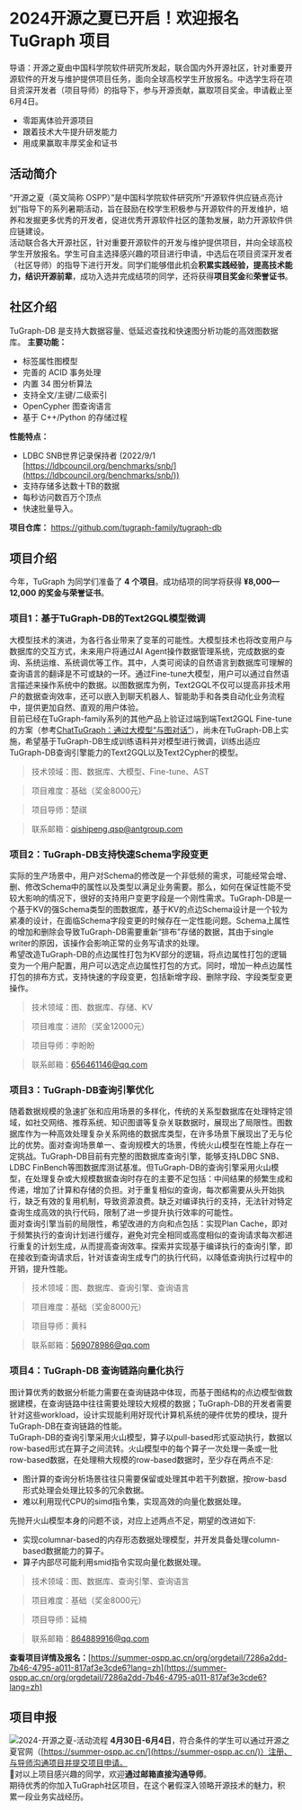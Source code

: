 # 2024开源之夏已开启！欢迎报名 TuGraph 项目
导语：开源之夏由中国科学院软件研究所发起，联合国内外开源社区，针对重要开源软件的开发与维护提供项目任务，面向全球高校学生开放报名。中选学生将在项目资深开发者（项目导师）的指导下，参与开源贡献，赢取项目奖金。申请截止至6月4日。

- 零距离体验开源项目
- 跟着技术大牛提升研发能力
- 用成果赢取丰厚奖金和证书
## 活动简介
“开源之夏（英文简称 OSPP）”是中国科学院软件研究所“开源软件供应链点亮计划”指导下的系列暑期活动，旨在鼓励在校学生积极参与开源软件的开发维护，培养和发掘更多优秀的开发者，促进优秀开源软件社区的蓬勃发展，助力开源软件供应链建设。<br>
活动联合各大开源社区，针对重要开源软件的开发与维护提供项目，并向全球高校学生开放报名。学生可自主选择感兴趣的项目进行申请，中选后在项目资深开发者（社区导师）的指导下进行开发。同学们能够借此机会**积累实践经验，提高技术能力，结识开源前辈**，成功入选并完成结项的同学，还将获得**项目奖金**和**荣誉证书**。
## 社区介绍
TuGraph-DB 是支持大数据容量、低延迟查找和快速图分析功能的高效图数据库。
**主要功能：**

- 标签属性图模型
- 完善的 ACID 事务处理
- 内置 34 图分析算法
- 支持全文/主键/二级索引
- OpenCypher 图查询语言
- 基于 C++/Python 的存储过程

**性能特点：**

- LDBC SNB世界记录保持者 (2022/9/1 [https://ldbcouncil.org/benchmarks/snb/](https://ldbcouncil.org/benchmarks/snb/))
- 支持存储多达数十TB的数据
- 每秒访问数百万个顶点
- 快速批量导入。

**项目仓库：**
https://github.com/tugraph-family/tugraph-db
## 项目介绍
今年，TuGraph 为同学们准备了 **4 个项目**。成功结项的同学将获得 **¥8,000—12,000 的奖金与荣誉证书**。
### 项目1：基于TuGraph-DB的Text2GQL模型微调
大模型技术的演进，为各行各业带来了变革的可能性。大模型技术也将改变用户与数据库的交互方式，未来用户将通过AI Agent操作数据管理系统，完成数据的查询、系统运维、系统调优等工作。其中，人类可阅读的自然语言到数据库可理解的查询语言的翻译是不可或缺的一环。通过Fine-tune大模型，用户可以通过自然语言描述来操作系统中的数据。以图数据库为例，Text2GQL不仅可以提高非技术用户的数据查询效率，还可以嵌入到聊天机器人、智能助手和各类自动化业务流程中，提供更加自然、直观的用户体验。<br>
目前已经在TuGraph-family系列的其他产品上验证过端到端Text2GQL Fine-tune的方案（参考[ChatTuGraph：通过大模型“与图对话”](https://mp.weixin.qq.com/s/rZdj8TEoHZg_f4C-V4lq2A)），尚未在TuGraph-DB上实施，希望基于TuGraph-DB生成训练语料并对模型进行微调，训练出适应TuGraph-DB查询引擎能力的Text2GQL以及Text2Cypher的模型。

> 技术领域：图、数据库、大模型、Fine-tune、AST

> 项目难度：基础（奖金8000元）

> 项目导师：楚祺

> 联系邮箱：qishipeng.qsp@antgroup.com

### 项目2：TuGraph-DB支持快速Schema字段变更
实际的生产场景中，用户对Schema的修改是一个非低频的需求，可能经常会增、删、修改Schema中的属性以及类型以满足业务需要。那么，如何在保证性能不受较大影响的情况下，很好的支持用户变更字段是一个刚性需求。TuGraph-DB是一个基于KV的强Schema类型的图数据库，基于KV的点边Schema设计是一个较为紧凑的设计，在面临Schema字段变更的时候存在一定性能问题。Schema上属性的增加和删除会导致TuGraph-DB需要重新“排布”存储的数据，其由于single writer的原因，该操作会影响正常的业务写请求的处理。<br>
希望改造TuGraph-DB的点边属性打包为KV部分的逻辑，将点边属性打包的逻辑变为一个用户配置，用户可以选定点边属性打包的方式。同时，增加一种点边属性打包的排布方式，支持快速的字段变更，包括新增字段、删除字段、字段类型变更操作。

> 技术领域：图、数据库、存储、KV

> 项目难度：进阶（奖金12000元）

> 项目导师：李盼盼

> 联系邮箱：[656461146@qq.com](mailto:656461146@qq.com)

### 项目3：TuGraph-DB查询引擎优化
随着数据规模的急速扩张和应用场景的多样化，传统的关系型数据库在处理特定领域，如社交网络、推荐系统、知识图谱等复杂关联数据时，展现出了局限性。图数据库作为一种高效处理复杂关系网络的数据库类型，在许多场景下展现出了无与伦比的优势。面对查询场景单一、查询规模大的场景，传统火山模型在性能上存在一定挑战。TuGraph-DB目前有完整的图数据库查询引擎，能够支持LDBC SNB、LDBC FinBench等图数据库测试基准。但TuGraph-DB的查询引擎采用火山模型，在处理复杂或大规模数据查询时存在的主要不足包括：中间结果的频繁生成和传递，增加了计算和存储的负担。对于重复相似的查询，每次都需要从头开始执行，缺乏有效的复用机制，导致资源浪费。缺乏对编译执行的支持，无法针对特定查询生成高效的执行代码，限制了进一步提升执行效率的可能性。<br>
面对查询引擎当前的局限性，希望改进的方向和点包括：实现Plan Cache，即对于频繁执行的查询计划进行缓存，避免对完全相同或高度相似的查询请求每次都进行重复的计划生成，从而提高查询效率。探索并实现基于编译执行的查询引擎，即在接收到查询请求后，针对该查询生成专门的执行代码，以降低查询执行过程中的开销，提升性能。

> 技术领域：图、数据库、查询引擎、查询语言

> 项目难度：基础（奖金8000元）

> 项目导师：黄科

> 联系邮箱：[569078986@qq.com](mailto:569078986@qq.com)

### 项目4：TuGraph-DB 查询链路向量化执行
图计算优秀的数据分析能力需要在查询链路中体现，而基于图结构的点边模型做数据建模，在查询链路中往往需要处理较大规模的数据；TuGraph-DB的开发者需要针对这些workload，设计实现能利用好现代计算机系统的硬件优势的模块，提升TuGraph-DB在查询链路的性能。<br>
TuGraph-DB的查询引擎采用火山模型，算子以pull-based形式驱动执行，数据以row-based形式在算子之间流转。火山模型中的每个算子一次处理一条或一批row-based数据，在处理稍大规模的row-based数据时，至少存在两点不足:

- 图计算的查询分析场景往往只需要保留或处理其中若干列数据，按row-basd形式处理会处理比较多的冗余数据。
- 难以利用现代CPU的simd指令集，实现高效的向量化数据处理。

先抛开火山模型本身的问题不谈，对应上述两点不足，期望的改进如下:

- 实现columnar-based的内存形态数据处理模型，并开发具备处理column-based数据能力的算子。
- 算子内部尽可能利用smid指令实现向量化数据处理。

 
> 技术领域：图、数据库、查询引擎、查询语言

> 项目难度：基础（奖金8000元）

> 项目导师：延楠

> 联系邮箱：864889916@qq.com



**查看项目详情及报名：**[https://summer-ospp.ac.cn/org/orgdetail/7286a2dd-7b46-4795-a011-817af3e3cde6?lang=zh](https://summer-ospp.ac.cn/org/orgdetail/7286a2dd-7b46-4795-a011-817af3e3cde6?lang=zh)
## 项目申报
![2024-开源之夏-活动流程](https://mdn.alipayobjects.com/huamei_qcdryc/afts/img/A*Y0NgSIsZ7IgAAAAAAAAAAAAADgOBAQ/original#id=VgaCZ&originHeight=1058&originWidth=2400&originalType=binary&ratio=1&rotation=0&showTitle=true&status=done&style=none&title=2024-%E5%BC%80%E6%BA%90%E4%B9%8B%E5%A4%8F-%E6%B4%BB%E5%8A%A8%E6%B5%81%E7%A8%8B "2024-开源之夏-活动流程")
**4月30日-6月4日**，符合条件的学生可以通过开源之夏官网（[https://summer-ospp.ac.cn/](https://summer-ospp.ac.cn/)）注册、与导师沟通项目并提交项目申请。<br>
📍对以上项目感兴趣的同学，欢迎**通过邮箱直接沟通导师**。<br>
期待优秀的你加入TuGraph社区项目，在这个暑假深入领略开源技术的魅力，积累一段业务实战经历。



